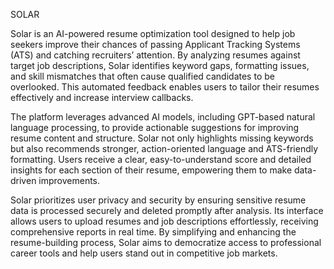 SOLAR

Solar is an AI-powered resume optimization tool designed to help job seekers improve their chances of passing Applicant Tracking Systems (ATS) and catching recruiters’ attention. By analyzing resumes against target job descriptions, Solar identifies keyword gaps, formatting issues, and skill mismatches that often cause qualified candidates to be overlooked. This automated feedback enables users to tailor their resumes effectively and increase interview callbacks.

The platform leverages advanced AI models, including GPT-based natural language processing, to provide actionable suggestions for improving resume content and structure. Solar not only highlights missing keywords but also recommends stronger, action-oriented language and ATS-friendly formatting. Users receive a clear, easy-to-understand score and detailed insights for each section of their resume, empowering them to make data-driven improvements.

Solar prioritizes user privacy and security by ensuring sensitive resume data is processed securely and deleted promptly after analysis. Its interface allows users to upload resumes and job descriptions effortlessly, receiving comprehensive reports in real time. By simplifying and enhancing the resume-building process, Solar aims to democratize access to professional career tools and help users stand out in competitive job markets.